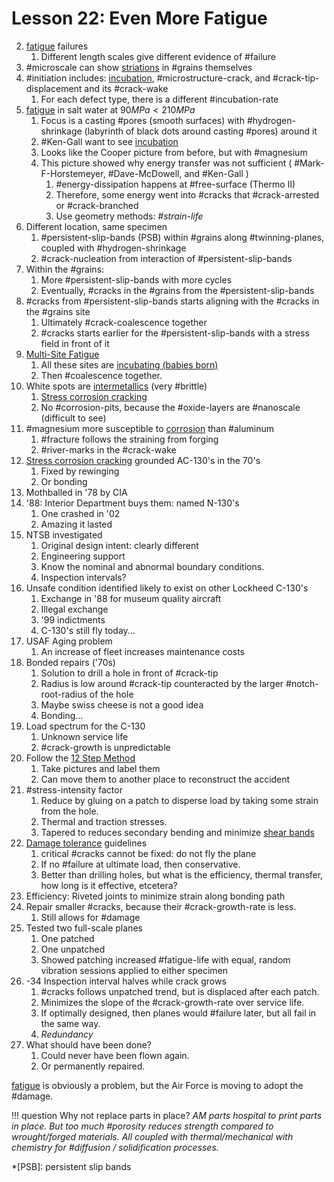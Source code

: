 # Lesson 22: Even More Fatigue

2. [fatigue](fatigue.md) failures
   1. Different length scales give different evidence of #failure
3. #microscale can show [striations](striations.md) in #grains themselves
4. #initiation includes: [incubation](incubation.md), #microstructure-crack, and #crack-tip-displacement and its #crack-wake
   1. For each defect type, there is a different #incubation-rate
5. [fatigue](fatigue.md) in salt water at $90 MPa < 210 MPa$
   1. Focus is a casting #pores (smooth surfaces) with #hydrogen-shrinkage (labyrinth of black dots around casting #pores) around it
   2. #Ken-Gall want to see [incubation](incubation.md)
   3. Looks like the Cooper picture from before, but with #magnesium
   4. This picture showed why energy transfer was not sufficient ( #Mark-F-Horstemeyer, #Dave-McDowell, and #Ken-Gall )
      1. #energy-dissipation happens at #free-surface (Thermo II)
      2. Therefore, some energy went into #cracks that #crack-arrested or #crack-branched
      3. Use geometry methods: *#strain-life*
6. Different location, same specimen
   1. #persistent-slip-bands (PSB) within #grains along #twinning-planes, coupled with #hydrogen-shrinkage
   2. #crack-nucleation from interaction of #persistent-slip-bands
7. Within the #grains:
   1. More #persistent-slip-bands with more cycles
   2. Eventually, #cracks in the #grains from the #persistent-slip-bands
8. #cracks from #persistent-slip-bands starts aligning with the #cracks in the #grains site
   1.  Ultimately #crack-coalescence together
   2.  #cracks starts earlier for the #persistent-slip-bands with a stress field in front of it
9.  [Multi-Site Fatigue](lesson-19-multi-stage-fatigue-msf.md)
    1.  All these sites are [incubating (babies born)](incubation.md)
    2.  Then #coalescence together.
10. White spots are [intermetallics](intermetallic.md) (very #brittle)
    1.  [Stress corrosion cracking](stress-corrosion-cracking.md)
    2.  No #corrosion-pits, because the #oxide-layers are #nanoscale (difficult to see)
11. #magnesium more susceptible to [corrosion](../engr-839-001-mechanical-metallurgy/corrosion.md) than #aluminum
    1.  #fracture follows the straining from forging
    2.  #river-marks in the #crack-wake
12. [Stress corrosion cracking](stress-corrosion-cracking.md) grounded AC-130's in the 70's
    1.  Fixed by rewinging
    2.  Or bonding
13. Mothballed in '78 by CIA
14. '88: Interior Department buys them: named N-130's
    1.  One crashed in '02
    2.  Amazing it lasted
15. NTSB investigated
    1.  Original design intent: clearly different
    2.  Engineering support
    3.  Know the nominal and abnormal boundary conditions.
    4.  Inspection intervals?
16. Unsafe condition identified likely to exist on other Lockheed C-130's
    1.  Exchange in '88 for museum quality aircraft
    2.  Illegal exchange
    3.  '99 indictments
    4.  C-130's still fly today...
17. USAF Aging problem
    1.  An increase of fleet increases maintenance costs
18. Bonded repairs ('70s)
    1.  Solution to drill a hole in front of #crack-tip
    2.  Radius is low around #crack-tip counteracted by the larger #notch-root-radius of the hole
    3.  Maybe swiss cheese is not a good idea
    4.  Bonding...
19. Load spectrum for the C-130
    1.  Unknown service life
    2.  #crack-growth is unpredictable
20. Follow the [12 Step Method](12-steps-to-forensic-materials-engineering.md)
    1.  Take pictures and label them
    2.  Can move them to another place to reconstruct the accident
21. #stress-intensity factor
    1.  Reduce by gluing on a patch to disperse load by taking some strain from the hole.
    2.  Thermal and traction stresses.
    3.  Tapered to reduces secondary bending and minimize [shear bands](shear-band.md)
22. [Damage tolerance](damage-tolerance.md) guidelines
    1.  critical #cracks cannot be fixed: do not fly the plane
    2.  If no #failure at ultimate load, then conservative.
    3.  Better than drilling holes, but what is the efficiency, thermal transfer, how long is it effective, etcetera?
23. Efficiency: Riveted joints to minimize strain along bonding path
24. Repair smaller #cracks, because their #crack-growth-rate is less.
    1.  Still allows for #damage 
25. Tested two full-scale planes
    1.  One patched
    2.  One unpatched
    3.  Showed patching increased #fatigue-life with equal, random vibration sessions applied to either specimen
26. -34 Inspection interval halves while crack grows
    1.  #cracks follows unpatched trend, but is displaced after each patch.
    2.  Minimizes the slope of the #crack-growth-rate over service life.
    3.  If optimally designed, then planes would #failure later, but all fail in the same way.
    4.  _Redundancy_
27. What should have been done?
    1.  Could never have been flown again.
    2.  Or permanently repaired.

[fatigue](fatigue.md) is obviously a problem, but the Air Force is moving to adopt the #damage.

!!! question Why not replace parts in place? <cite> 
    AM parts hospital to print parts in place.
    But too much #porosity reduces strength compared to wrought/forged materials.
    All coupled with thermal/mechanical with chemistry for #diffusion / solidification processes.

*[PSB]: persistent slip bands
